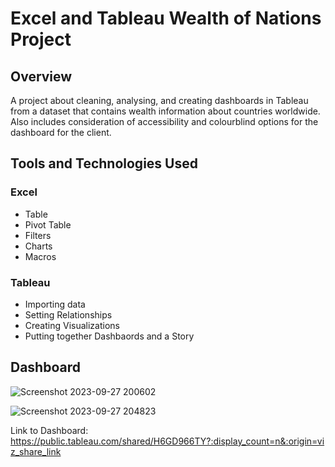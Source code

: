 # Excel and Tableau Wealth of Nations Project

## Overview
A project about cleaning, analysing, and creating dashboards in Tableau from a dataset that contains wealth information about countries worldwide. Also includes consideration of accessibility and colourblind options for the dashboard for the client.

## Tools and Technologies Used
### Excel
- Table
- Pivot Table
- Filters
- Charts
- Macros

### Tableau
- Importing data
- Setting Relationships
- Creating Visualizations
- Putting together Dashbaords and a Story

## Dashboard

![Screenshot 2023-09-27 200602](https://github.com/Rayan-Arshed/Excel-and-Tableau-Wealth-of-Nations-Project/assets/95011650/05d3ec1e-ea2d-4068-8bcc-947619b37cd3)

![Screenshot 2023-09-27 204823](https://github.com/Rayan-Arshed/Excel-and-Tableau-Wealth-of-Nations-Project/assets/95011650/e1747e14-6995-4319-b507-e3045703b168)


Link to Dashboard:
https://public.tableau.com/shared/H6GD966TY?:display_count=n&:origin=viz_share_link
